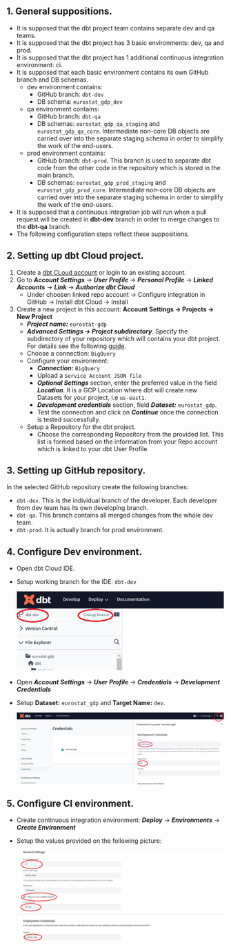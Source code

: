 
## 1. General suppositions.
- It is supposed that the dbt project team contains separate dev and qa teams.
- It is supposed that the dbt project has 3 basic environments: dev, qa and prod.
- It is supposed that the dbt project has 1 additional continuous integration environment: ci. 
- It is supposed that each basic environment contains its own GitHub branch and DB schemas.
  - dev environment contains:
      - GitHub branch: `dbt-dev`
      - DB schema: `eurostat_gdp_dev`
  - qa environment contains:
      - GitHub branch: `dbt-qa` 
      - DB schemas: `eurostat_gdp_qa_staging` and `eurostat_gdp_qa_core`. Intermediate non-core DB objects are carried over into the separate staging schema in order to simplify the work of the end-users.
  - prod environment contains:
      - GitHub branch: `dbt-prod`. This branch is used to separate dbt code from the other code in the repository which is stored in the main branch. 
      - DB schemas: `eurostat_gdp_prod_staging` and `eurostat_gdp_prod_core`. Intermediate non-core DB objects are carried over into the separate staging schema in order to simplify the work of the end-users.
- It is supposed that a continuous integration job will run when a pull request will be created in **dbt-dev** branch in order to merge changes to the **dbt-qa** branch. 
- The following configuration steps reflect these suppositions.

## 2. Setting up dbt Cloud project.
1. Create a [dbt CLoud account](https://www.getdbt.com/signup/) or login to an existing account.
2. Go to **_Account Settings_** -> **_User Profile_** -> **_Personal Profile_** -> **_Linked Accounts_** -> **_Link_** -> **_Authorize dbt Cloud_**
      - Under choosen linked repo account -> Configure integration in GitHub -> Install dbt Cloud -> Install
3. Create a new project in this account: **Account Settings -> Projects -> New Project**
    - **_Project name:_** `eurostat-gdp`
    - **_Advanced Settings -> Project subdirectory_**. Specify the subdirectory of your repository which will contains your dbt project. For details see the following [guide](https://docs.getdbt.com/docs/build/projects#project-subdirectories).
    - Choose a connection: `BigQuery`
    - Configure your environment:
      - **_Connection:_** `BigQuery`
      - Upload a `Service Account JSON file`
      - **_Optional Settings_** section, enter the preferred value in the field **_Location_**. It is a GCP Location where dbt will create new Datasets for your project, i.e `us-east1`.
      - **_Development credentials_** section, field **_Dataset:_** `eurostat_gdp`. 
      - Test the connection and click on **_Continue_** once the connection is tested successfully.
    - Setup a Repository for the dbt project.
      - Choose the corresponding Repository from the provided list. This list is formed based on the information from your Repo account which is linked to your dbt User Profile.
  
## 3. Setting up GitHub repository.
In the selected GitHub repository create the following branches: 
- `dbt-dev`. This is the individual branch of the developer. Each developer from dev team has its own developing branch.
- `dbt-qa`. This branch contains all merged changes from the whole dev team.
- `dbt-prod`. It is actually branch for prod environment.
  
## 4. Configure Dev environment.
- Open dbt Cloud IDE.
- Setup working branch for the IDE: `dbt-dev`
  
    ![dev-branch](../img/p1.png)
- Open **_Account Settings_** -> **_User Profile_** -> **_Credentials_** -> **_Development Credentials_**
- Setup **Dataset:** `eurostat_gdp` and **Target Name:** `dev`.

    ![dev-conf](../img/p2.png)

## 5. Configure CI environment.
- Create continuous integration environment: **_Deploy_** -> **_Environments_** -> **_Create Environment_**
- Setup the values provided on the following picture:

   ![ci-conf](../img/p3.png)

  
